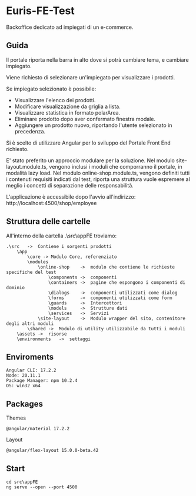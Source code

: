 # Euris-FE-Test

Backoffice dedicato ad impiegati di un e-commerce. 
    
## Guida 

Il portale riporta nella barra in alto dove si potrà cambiare tema, e cambiare impiegato.

Viene richiesto di selezionare un'impiegato per visualizzare i prodotti.

Se impiegato selezionato è possibile:
* Visualizzare l'elenco dei prodotti.
* Modificare visualizzazione da griglia a lista.
* Visualizzare statistica in formato polarArea.
* Eliminare prodotto dopo aver confermato finestra modale.
* Aggiungere un prodotto nuovo, riportando l'utente selezionato in precedenza.


Si è scelto di utilizzare Angular per lo sviluppo del Portale Front End richiesto.

E' stato preferito un approccio modulare per la soluzione.
Nel modulo site-layout.module.ts, vengono inclusi i moduli che comporranno il portale, in modalità lazy load.
Nel modulo online-shop.module.ts, vengono definiti tutti i contenuti requisiti indicati dal test, riporta una struttura vuole espremere al meglio i concetti di separazione delle responsabilità.

L'applicazione è accessibile dopo l'avvio all'indirizzo: http://localhost:4500/shop/employee


## Struttura delle cartelle

All'interno della cartella .\src\appFE troviamo:

    .\src   ->  Contiene i sorgenti prodotti
        \app
            \core -> Modulo Core, referenziato 
            \modules
                \online-shop    ->  modulo che contiene le richieste specifiche del test
                    \components ->  componenti 
                    \containers ->  pagine che espongono i componenti di dominio
                    \dialogs    ->  componenti utilizzati come dialog
                    \forms      ->  componenti utilizzati come form
                    \guards     ->  Intercettori 
                    \models     ->  Strutture dati 
                    \services   ->  Servizi
                \site-layout    ->  Modulo wrapper del sito, contenitore degli altri moduli  
            \shared ->  Modulo di utility utilizzabile da tutti i moduli
        \assets ->  risorse 
        \environments   ->  settaggi

## Enviroments
    Angular CLI: 17.2.2
    Node: 20.11.1
    Package Manager: npm 10.2.4
    OS: win32 x64


## Packages
Themes

    @angular/material 17.2.2

Layout
    
    @angular/flex-layout 15.0.0-beta.42

## Start

    cd src\appFE
    ng serve --open --port 4500